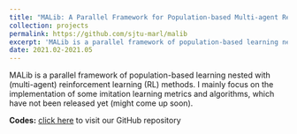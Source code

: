 ```yaml
---
title: "MALib: A Parallel Framework for Population-based Multi-agent Reinforcement Learning"
collection: projects
permalink: https://github.com/sjtu-marl/malib
excerpt: 'MALib is a parallel framework of population-based learning nested with (multi-agent) reinforcement learning (RL) methods. I mainly focus on the implementation of some imitation learning metrics and algorithms, which have not been released yet (might come up soon).'
date: 2021.02-2021.05
---
```

MALib is a parallel framework of population-based learning nested with (multi-agent) reinforcement learning (RL) methods. I mainly focus on the implementation of some imitation learning metrics and algorithms, which have not been released yet (might come up soon).

**Codes:** [click here](https://github.com/sjtu-marl/malib) to visit our GitHub repository
